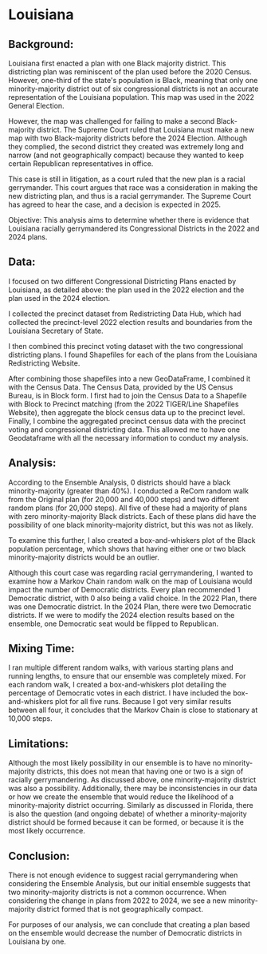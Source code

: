 # Louisiana
## Background:
Louisiana first enacted a plan with one Black majority district. This districting plan was reminiscent of the plan used before the 2020 Census. However, one-third of the state's population is Black, meaning that only one minority-majority district out of six congressional districts is not an accurate representation of the Louisiana population. This map was used in the 2022 General Election.

However, the map was challenged for failing to make a second Black-majority district. The Supreme Court ruled that Louisiana must make a new map with two Black-majority districts before the 2024 Election. Although they complied, the second district they created was extremely long and narrow (and not geographically compact) because they wanted to keep certain Republican representatives in office. 

This case is still in litigation, as a court ruled that the new plan is a racial gerrymander. This court argues that race was a consideration in making the new districting plan, and thus is a racial gerrymander. The Supreme Court has agreed to hear the case, and a decision is expected in 2025.

Objective: This analysis aims to determine whether there is evidence that Louisiana racially gerrymandered its Congressional Districts in the 2022 and 2024 plans. 
## Data:
I focused on two different Congressional Districting Plans enacted by Louisiana, as detailed above: the plan used in the 2022 election and the plan used in the 2024 election.
 
I collected the precinct dataset from Redistricting Data Hub, which had collected the precinct-level 2022 election results and boundaries from the Louisiana Secretary of State. 

I then combined this precinct voting dataset with the two congressional districting plans. I found Shapefiles for each of the plans from the Louisiana Redistricting Website.

After combining those shapefiles into a new GeoDataFrame, I combined it with the Census Data. The Census Data, provided by the US Census Bureau, is in Block form. I first had to join the Census Data to a Shapefile with Block to Precinct matching (from the 2022 TIGER/Line Shapefiles Website), then aggregate the block census data up to the precinct level. 
Finally, I combine the aggregated precinct census data with the precinct voting and congressional districting data. This allowed me to have one Geodataframe with all the necessary information to conduct my analysis. 

## Analysis:
According to the Ensemble Analysis, 0 districts should have a black minority-majority (greater than 40%). I conducted a ReCom random walk from the Original plan (for 20,000 and 40,000 steps) and two different random plans (for 20,000 steps). All five of these had a majority of plans with zero minority-majority Black districts. Each of these plans did have the possibility of one black minority-majority district, but this was not as likely.

To examine this further, I also created a box-and-whiskers plot of the Black population percentage, which shows that having either one or two black minority-majority districts would be an outlier. 

Although this court case was regarding racial gerrymandering, I wanted to examine how a Markov Chain random walk on the map of Louisiana would impact the number of Democratic districts. Every plan recommended 1 Democratic district, with 0 also being a valid choice. In the 2022 Plan, there was one Democratic district. In the 2024 Plan, there were two Democratic districts. If we were to modify the 2024 election results based on the ensemble, one Democratic seat would be flipped to Republican. 
## Mixing Time:
I ran multiple different random walks, with various starting plans and running lengths, to ensure that our ensemble was completely mixed. For each random walk, I created a box-and-whiskers plot detailing the percentage of Democratic votes in each district. I have included the box-and-whiskers plot for all five runs. Because I got very similar results between all four, it concludes that the Markov Chain is close to stationary at 10,000 steps. 

## Limitations:
Although the most likely possibility in our ensemble is to have no minority-majority districts, this does not mean that having one or two is a sign of racially gerrymandering. As discussed above, one minority-majority district was also a possibility. Additionally, there may be inconsistencies in our data or how we create the ensemble that would reduce the likelihood of a minority-majority district occurring. Similarly as discussed in Florida, there is also the question (and ongoing debate) of whether a minority-majority district should be formed because it can be formed, or because it is the most likely occurrence.
## Conclusion:
There is not enough evidence to suggest racial gerrymandering when considering the Ensemble Analysis, but our initial ensemble suggests that two minority-majority districts is not a common occurrence. When considering the change in plans from 2022 to 2024, we see a new minority-majority district formed that is not geographically compact. 

For purposes of our analysis, we can conclude that creating a plan based on the ensemble would decrease the number of Democratic districts in Louisiana by one.
